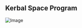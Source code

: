 ## Kerbal Space Program 



![Image](https://kerbalspaceprogram.com/en/wp-content/uploads/2015/04/kerbals_1024x768.jpg)
